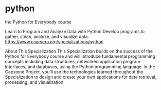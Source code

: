 # python
the Python for Everybody course

Learn to Program and Analyze Data with Python
Develop programs to gather, clean, analyze, and visualize data.
https://www.coursera.org/specializations/python

About This Specialization
This Specialization builds on the success of the Python for Everybody course and will introduce fundamental programming concepts including data structures, networked application program interfaces, and databases, using the Python programming language. In the Capstone Project, you’ll use the technologies learned throughout the Specialization to design and create your own applications for data retrieval, processing, and visualization.
